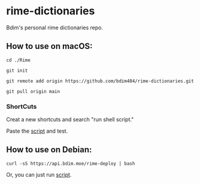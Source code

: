 # rime-dictionaries

Bdim's personal rime dictionaries repo.

## How to use on macOS:

```shell
cd ./Rime
```

```shell
git init
```

```shell
git remote add origin https://github.com/bdim404/rime-dictionaries.git
```

```shell
git pull origin main
```
### ShortCuts

Creat a new shortcuts and search "run shell script."

Paste the [script](./macOS-shortcut.sh) and test.

## How to use on Debian:
```shell
curl -sS https://api.bdim.moe/rime-deploy | bash
```
Or, you can just run [script](./rime-deploy.sh).
